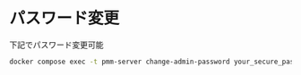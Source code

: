 # パスワード変更

下記でパスワード変更可能

```bash
docker compose exec -t pmm-server change-admin-password your_secure_password
```
